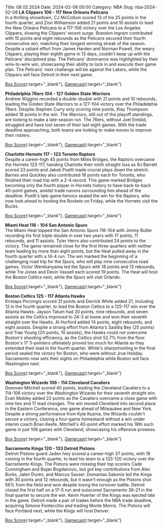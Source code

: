Title: 08.02.2024
Date: 2024-02-08 00:00
Category: NBA 
Slug: nba-2024-02-08 
**LA Clippers 106 - 117 New Orleans Pelicans**  
In a thrilling showdown, CJ McCollum scored 13 of his 25 points in the fourth quarter, and Zion Williamson added 21 points and 10 assists to lead the New Orleans Pelicans to a 117-106 victory over the Los Angeles Clippers, slowing the Clippers' recent surge. Brandon Ingram contributed with 15 points and eight rebounds as the Pelicans secured their fourth consecutive win, matching their longest winning streak of the season. Despite a valiant effort from James Harden and Norman Powell, the weary Clippers, playing their eighth game in 13 days, couldn't keep up with the Pelicans' disciplined play. The Pelicans' dominance was highlighted by their wire-to-wire win, showcasing their ability to lock in and execute their game plan. The Pelicans' next challenge will be against the Lakers, while the Clippers will face Detroit in their next game. 

[Box Score](https://www.nba.com/game/nop-vs-lac-0022300731/box-score){:target="_blank"}, [Gamecast](https://www.nba.com/game/nop-vs-lac-0022300731){:target="_blank"}<br>

**Philadelphia 76ers 104 - 127 Golden State Warriors**  
Andrew Wiggins recorded a double-double with 21 points and 10 rebounds, leading the Golden State Warriors to a 127-104 victory over the Philadelphia 76ers. Despite Stephen Curry only scoring nine points, Klay Thompson added 18 points in the win. The Warriors, still out of the playoff standings, are looking to make a late-season run. The 76ers, without Joel Embiid, struggled and have lost seven of their last eight games. With the trade deadline approaching, both teams are looking to make moves to improve their rosters. 

[Box Score](https://www.nba.com/game/gsw-vs-phi-0022300727/box-score){:target="_blank"}, [Gamecast](https://www.nba.com/game/gsw-vs-phi-0022300727){:target="_blank"}<br>

**Charlotte Hornets 117 - 123 Toronto Raptors**  
Despite a career-high 45 points from Miles Bridges, the Raptors overcame the Hornets 123-117, handing Charlotte their ninth straight loss as RJ Barrett scored 23 points and Jakob Poeltl made crucial plays down the stretch. Barnes and Quickley also contributed 18 points each for Toronto, who finished their road trip with a 2-4 record. This game marked Bridges becoming only the fourth player in Hornets history to have back-to-back 40-point games, amidst trade rumors surrounding him ahead of the deadline. Poeltl's late-game heroics sealed the win for the Raptors, who now look ahead to hosting the Rockets on Friday, while the Hornets visit the Bucks. 

[Box Score](https://www.nba.com/game/tor-vs-cha-0022300726/box-score){:target="_blank"}, [Gamecast](https://www.nba.com/game/tor-vs-cha-0022300726){:target="_blank"}<br>

**Miami Heat 116 - 104 San Antonio Spurs**  
The Miami Heat topped the San Antonio Spurs 116-104 with Jimmy Butler recording his first triple-double in over two years with 17 points, 11 rebounds, and 11 assists. Tyler Herro also contributed 24 points to the victory. The game remained close for the first three quarters with neither team leading by more than eight points, but the Heat pulled away in the fourth quarter with a 14-4 run. The win marked the beginning of a challenging road trip for the Spurs, who will play nine consecutive road games. Victor Wembanyama led the Spurs with 18 points and 13 rebounds, while Tre Jones and Devin Vassell each scored 19 points. The Heat will host the Boston Celtics next, while the Spurs will visit Orlando. 

[Box Score](https://www.nba.com/game/sas-vs-mia-0022300730/box-score){:target="_blank"}, [Gamecast](https://www.nba.com/game/sas-vs-mia-0022300730){:target="_blank"}<br>

**Boston Celtics 125 - 117 Atlanta Hawks**  
Kristaps Porzingis scored 31 points and Derrick White added 21, including 12 in the fourth quarter, to lead the Boston Celtics to a 125-117 win over the Atlanta Hawks. Jayson Tatum had 20 points, nine rebounds, and seven assists as the Celtics improved to 24-3 at home and won their seventh straight over the Hawks. Al Horford added 14 points, eight rebounds, and eight assists. Despite a strong effort from Atlanta's Saddiq Bey (25 points) and Trae Young (20 points, 10 assists), the Hawks could not overcome Boston's shooting efficiency, as the Celtics shot 52.7% from the floor. Boston's 17 3-pointers ultimately proved too much for Atlanta as they extended their lead in the fourth quarter. White's sharpshooting in the final period sealed the victory for Boston, who were without Jrue Holiday. Sacramento now sets their sights on Philadelphia while Boston will face Washington next. 

[Box Score](https://www.nba.com/game/atl-vs-bos-0022300729/box-score){:target="_blank"}, [Gamecast](https://www.nba.com/game/atl-vs-bos-0022300729){:target="_blank"}<br>

**Washington Wizards 106 - 114 Cleveland Cavaliers**  
Donovan Mitchell scored 40 points, leading the Cleveland Cavaliers to a 114-106 victory over the Washington Wizards for their seventh straight win. Evan Mobley added 22 points as the Cavaliers overcame a close game with nine ties and 17 lead changes. The win moved Cleveland into second place in the Eastern Conference, one game ahead of Milwaukee and New York. Despite a strong performance from Kyle Kuzma, the Wizards couldn't secure a victory, closing a four-game homestand without a win under interim coach Brian Keefe. Mitchell's 40-point effort marked his 18th such game in just 108 games with Cleveland, showcasing his offensive prowess. 

[Box Score](https://www.nba.com/game/cle-vs-was-0022300728/box-score){:target="_blank"}, [Gamecast](https://www.nba.com/game/cle-vs-was-0022300728){:target="_blank"}<br>

**Sacramento Kings 120 - 133 Detroit Pistons**  
Detroit Pistons guard Jaden Ivey scored a career-high 37 points, with 19 coming in the fourth quarter, to lead his team to a 133-120 victory over the Sacramento Kings. The Pistons were missing their top scorers Cade Cunningham and Bojan Bogdanovic, but got key contributions from Alec Burks, Jalen Duren, and Marcus Sasser. Domantas Sabonis led the Kings with 30 points and 12 rebounds, but it wasn't enough as the Pistons shot 56% from the field and won despite losing the turnover battle. Detroit closed the first half on a 17-5 run and outscored Sacramento 36-21 in the final quarter to secure the win. Kevin Huerter of the Kings was ejected late in the game. Detroit made a pair of trades before the NBA trade deadline, acquiring Simone Fontecchio and trading Monte Morris. The Pistons will face Portland next, while the Kings will host Denver. 

[Box Score](https://www.nba.com/game/det-vs-sac-0022300732/box-score){:target="_blank"}, [Gamecast](https://www.nba.com/game/det-vs-sac-0022300732){:target="_blank"}<br>

